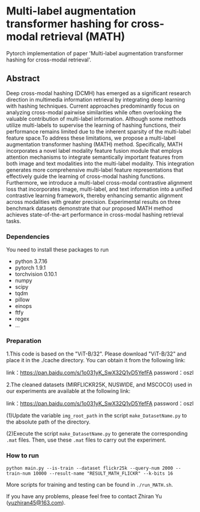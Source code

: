 # Multi-label augmentation transformer hashing for cross-modal retrieval (MATH)
Pytorch implementation of paper 'Multi-label augmentation transformer hashing for cross-modal retrieval'.

## Abstract
Deep cross-modal hashing (DCMH) has emerged as a significant research direction in multimedia information retrieval by integrating deep learning with hashing techniques. Current approaches predominantly focus on analyzing cross-modal pairwise similarities while often overlooking the valuable contribution of multi-label information. Although some methods utilize multi-labels to supervise the learning of hashing functions, their performance remains limited due to the inherent sparsity of the multi-label feature space.To address these limitations, we propose a multi-label augmentation transformer hashing (MATH) method. Specifically, MATH incorporates a novel label modality feature fusion module that employs attention mechanisms to integrate semantically important features from both image and text modalities into the multi-label modality. This integration generates more comprehensive multi-label feature representations that effectively guide the learning of cross-modal hashing functions. Furthermore, we introduce a multi-label cross-modal contrastive alignment loss that incorporates image, multi-label, and text information into a unified contrastive learning framework, thereby enhancing semantic alignment across modalities with greater precision. Experimental results on three benchmark datasets demonstrate that our proposed MATH method achieves state-of-the-art performance in cross-modal hashing retrieval tasks.

### Dependencies 
You need to install these packages to run
- python 3.7.16
- pytorch 1.9.1
- torchvision 0.10.1
- numpy
- scipy
- tqdm
- pillow
- einops
- ftfy
- regex
- ...

### Preparation
1.This code is based on the "ViT-B/32". Please download "ViT-B/32" and place it in the ./cache directory. You can obtain it from the following link:

link：https://pan.baidu.com/s/1o031yK_SwX32Q1vD5YefFA password：oszl

2.The cleaned datasets (MIRFLICKR25K, NUSWIDE, and MSCOCO) used in our experiments are available at the following link:

link：https://pan.baidu.com/s/1o031yK_SwX32Q1vD5YefFA
password：oszl

(1)Update the variable `img_root_path` in the script `make_DatasetName.py` to the absolute path of the directory.

(2)Execute the script `make_DatasetName.py` to generate the corresponding `.mat` files. Then, use these `.mat` files to carry out the experiment.

### How to run
``` 
python main.py --is-train --dataset flickr25k --query-num 2000 --train-num 10000 --result-name "RESULT_MATH_FLICKR" --k-bits 16
```

More scripts for training and testing can be found in `./run_MATH.sh`. 

If you have any problems, please feel free to contact Zhiran Yu (yuzhiran45@163.com).
